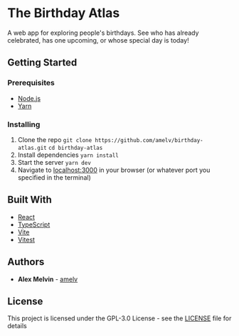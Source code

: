 # The Birthday Atlas

A web app for exploring people's birthdays. See who has already celebrated, has one upcoming, or whose special day is today!

## Getting Started

### Prerequisites

- [Node.js](https://nodejs.org/en/)
- [Yarn](https://yarnpkg.com/en/)

### Installing

1. Clone the repo
   `git clone https://github.com/amelv/birthday-atlas.git`
   `cd birthday-atlas`
2. Install dependencies
   `yarn install`
3. Start the server
   `yarn dev`
4. Navigate to [localhost:3000](http://localhost:3000) in your browser (or whatever port you specified in the terminal)

## Built With

- [React](https://reactjs.org/)
- [TypeScript](https://www.typescriptlang.org/)
- [Vite](https://vitejs.dev/)
- [Vitest](https://vitest.dev/)

## Authors

- **Alex Melvin** - [amelv](https://github.com/amelv)

## License

This project is licensed under the GPL-3.0 License - see the [LICENSE](LICENSE) file for details
